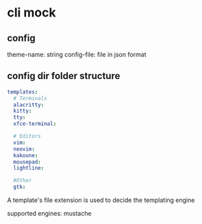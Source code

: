 # cli mock

## config

theme-name: string
config-file: file in json format

## config dir folder structure

```yaml
templates:
  # Terminals
  alacritty:
  kitty:
  tty:
  xfce-terminal:

  # Editors
  vim:
  neovim:
  kakoune:
  mousepad:
  lightline:

  #Other
  gtk:
```

A template's file extension is used to decide the templating engine

supported engines: mustache
